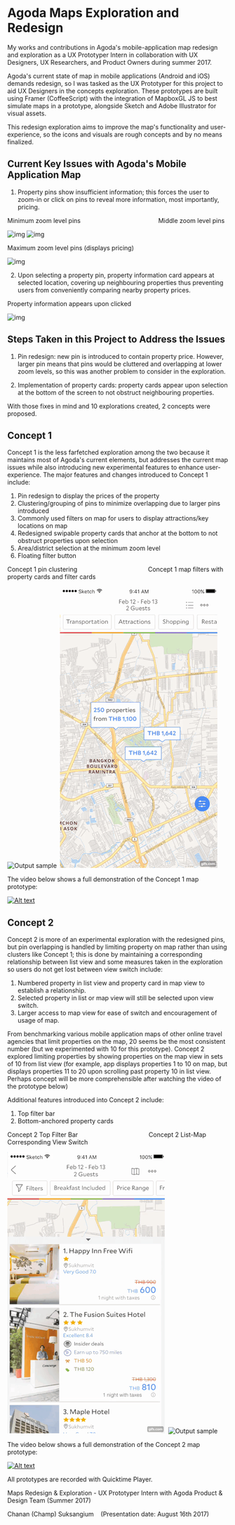 # Agoda Maps Exploration and Redesign
My works and contributions in Agoda's mobile-application map redesign and exploration as a UX Prototyper Intern in collaboration with UX Designers, UX Researchers, and Product Owners during summer 2017.

Agoda's current state of map in mobile applications (Android and iOS) demands redesign, so I was tasked as the UX Prototyper for this project to aid UX Designers in the concepts exploration. These prototypes are built using Framer (CoffeeScript) with the integration of MapboxGL JS to best simulate maps in a prototype, alongside Sketch and Adobe Illustrator for visual assets.

This redesign exploration aims to improve the map's functionality and user-experience, so the icons and visuals are rough concepts and by no means finalized.

## Current Key Issues with Agoda's Mobile Application Map
1. Property pins show insufficient information; this forces the user to zoom-in or click on pins to reveal more information, most importantly, pricing.

Minimum zoom level pins &nbsp;&nbsp;&nbsp;&nbsp;&nbsp;&nbsp;&nbsp;&nbsp;&nbsp;&nbsp;&nbsp;&nbsp;&nbsp;&nbsp;&nbsp;&nbsp;&nbsp;&nbsp;&nbsp;&nbsp;&nbsp;&nbsp;&nbsp;&nbsp;&nbsp;&nbsp;&nbsp;&nbsp;&nbsp;&nbsp;&nbsp;&nbsp;&nbsp;&nbsp;&nbsp;&nbsp;&nbsp;&nbsp;&nbsp;&nbsp;&nbsp;&nbsp;&nbsp; Middle zoom level pins 

![img](http://i.imgur.com/UHR6lF0.png?1)  ![img](http://i.imgur.com/EHLtXm0.png?1)


Maximum zoom level pins (displays pricing)

![img](http://i.imgur.com/2ZqdOjl.png?1)



2. Upon selecting a property pin, property information card appears at selected location, covering up neighbouring properties thus preventing users from conveniently comparing nearby property prices.


Property information appears upon clicked

![img](http://i.imgur.com/B9Ue80n.png?1)

## Steps Taken in this Project to Address the Issues
1. Pin redesign: new pin is introduced to contain property price. However, larger pin means that pins would be cluttered and overlapping at lower zoom levels, so this was another problem to consider in the exploration.

2. Implementation of property cards: property cards appear upon selection at the bottom of the screen to not obstruct neighbouring properties.

With those fixes in mind and 10 explorations created, 2 concepts were proposed. 

## Concept 1
Concept 1 is the less farfetched exploration among the two because it maintains most of Agoda's current elements, but addresses the current map issues while also introducing new experimental features to enhance user-experience. The major features and changes introduced to Concept 1 include:
1. Pin redesign to display the prices of the property
2. Clustering/grouping of pins to minimize overlapping due to larger pins introduced
3. Commonly used filters on map for users to display attractions/key locations on map
4. Redesigned swipable property cards that anchor at the bottom to not obstruct properties upon selection
5. Area/district selection at the minimum zoom level
6. Floating filter button


Concept 1 pin clustering &nbsp;&nbsp;&nbsp;&nbsp;&nbsp;&nbsp;&nbsp;&nbsp;&nbsp;&nbsp;&nbsp;&nbsp;&nbsp;&nbsp;&nbsp;&nbsp;&nbsp;&nbsp;&nbsp;&nbsp;&nbsp;&nbsp;&nbsp;&nbsp;&nbsp;&nbsp;&nbsp;&nbsp;&nbsp;&nbsp;&nbsp;&nbsp;&nbsp;&nbsp;&nbsp;&nbsp;&nbsp;&nbsp;&nbsp; Concept 1 map filters with property cards and filter cards

![Output sample](https://github.com/csuksangium/maps/blob/master/ezgif.com-resize.gif)&nbsp;&nbsp;![Output sample](https://github.com/csuksangium/maps/blob/master/ezgif.com-resize%20(3).gif)


The video below shows a full demonstration of the Concept 1 map prototype:

[![Alt text](https://img.youtube.com/vi/KRKDliJczms/0.jpg)](https://www.youtube.com/watch?v=KRKDliJczms)


## Concept 2
Concept 2 is more of an experimental exploration with the redesigned pins, but pin overlapping is handled by limiting property on map rather than using clusters like Concept 1; this is done by maintaining a corresponding relationship between list view and some measures taken in the exploration so users do not get lost between view switch include:
1. Numbered property in list view and property card in map view to establish a relationship.
2. Selected property in list or map view will still be selected upon view switch.
3. Larger access to map view for ease of switch and encouragement of usage of map.

From benchmarking various mobile application maps of other online travel agencies that limit properties on the map, 20 seems be the most consistent number (but we experimented with 10 for this prototype). Concept 2 explored limiting properties by showing properties on the map view in sets of 10 from list view (for example, app displays properties 1 to 10 on map, but displays properties 11 to 20 upon scrolling past property 10 in list view. Perhaps concept will be more comprehensible after watching the video of the prototype below)

Additional features introduced into Concept 2 include:
1. Top filter bar
2. Bottom-anchored property cards


Concept 2 Top Filter Bar
&nbsp;&nbsp;&nbsp;&nbsp;&nbsp;&nbsp;&nbsp;&nbsp;&nbsp;&nbsp;&nbsp;&nbsp;&nbsp;&nbsp;&nbsp;&nbsp;&nbsp;&nbsp;&nbsp;&nbsp;&nbsp;&nbsp;&nbsp;&nbsp;&nbsp;&nbsp;&nbsp;&nbsp;&nbsp;&nbsp;&nbsp;&nbsp;&nbsp;&nbsp;&nbsp;&nbsp;&nbsp;&nbsp;&nbsp; Concept 2 List-Map Corresponding View Switch

![Output sample](https://github.com/csuksangium/maps/blob/master/run7TopFilter.gif)&nbsp;&nbsp;![Output sample](https://github.com/csuksangium/maps/blob/master/2Set.gif)

The video below shows a full demonstration of the Concept 2 map prototype:

[![Alt text](https://img.youtube.com/vi/yHukK8r_hfI/0.jpg)](https://www.youtube.com/watch?v=yHukK8r_hfI)


All prototypes are recorded with Quicktime Player.

Maps Redesign & Exploration - UX Prototyper Intern with Agoda Product & Design Team (Summer 2017)

Chanan (Champ) Suksangium &nbsp;&nbsp; (Presentation date: August 16th 2017)
